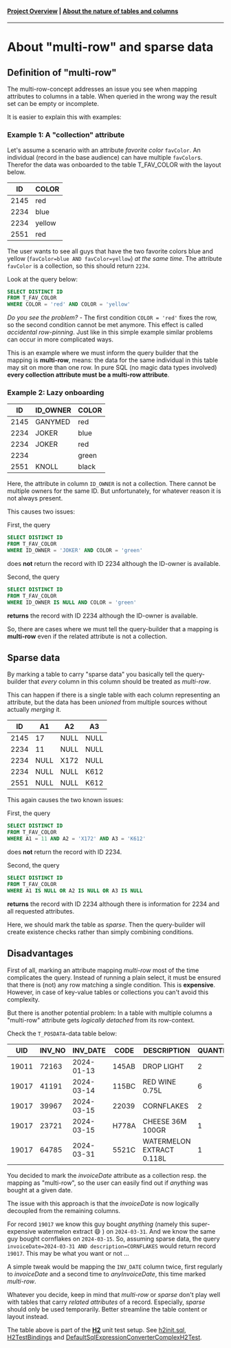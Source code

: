 #### [Project Overview](../README.md) | [About the nature of tables and columns](./table-column-nature.md)
----

# About "multi-row" and sparse data

## Definition of "multi-row"

The multi-row-concept addresses an issue you see when mapping attributes to columns in a table. When queried in the wrong way the result set can be empty or incomplete.

It is easier to explain this with examples:

### Example 1: A "collection" attribute

Let's assume a scenario with an attribute *favorite color* `favColor`. An individual (record in the base audience) can have multiple `favColor`s. Therefor the data was onboarded to the table T_FAV_COLOR with the layout below.

| ID   | COLOR  |
|------|--------|
| 2145 | red    |
| 2234 | blue   |
| 2234 | yellow |
| 2551 | red    |

The user wants to see all guys that have the two favorite colors blue and yellow (`favColor=blue AND favColor=yellow`) *at the same time*. The attribute `favColor` is a collection, so this should return `2234`.

Look at the query below:

```sql
SELECT DISTINCT ID
FROM T_FAV_COLOR
WHERE COLOR = 'red' AND COLOR = 'yellow'
```

*Do you see the problem?* - The first condition `COLOR = 'red'` fixes the row, so the second condition cannot be met anymore. This effect is called *accidental row-pinning*. Just like in this simple example similar problems can occur in more complicated ways.

This is an example where we must inform the query builder that the mapping is **multi-row**, means: the data for the same individual in this table may sit on more than one row. In pure SQL (no magic data types involved) **every collection attribute must be a multi-row attribute**.

### Example 2: Lazy onboarding

| ID   | ID_OWNER | COLOR |
|------|----------|-------|
| 2145 | GANYMED  | red   |
| 2234 | JOKER    | blue  |
| 2234 | JOKER    | red   |
| 2234 |          | green |
| 2551 | KNOLL    | black |

Here, the attribute in column `ID_OWNER` is not a collection. There cannot be multiple owners for the same ID. But unfortunately, for whatever reason it is not always present.

This causes two issues:

First, the query
```sql
SELECT DISTINCT ID
FROM T_FAV_COLOR
WHERE ID_OWNER = 'JOKER' AND COLOR = 'green'
```
does **not** return the record with ID 2234 although the ID-owner is available.

Second, the query
```sql
SELECT DISTINCT ID
FROM T_FAV_COLOR
WHERE ID_OWNER IS NULL AND COLOR = 'green'
```
**returns** the record with ID 2234 although the ID-owner is available.

So, there are cases where we must tell the query-builder that a mapping is **multi-row** even if the related attribute is not a collection.

## Sparse data

By marking a table to carry "sparse data" you basically tell the query-builder that *every* column in this column should be treated as *multi-row*.

This can happen if there is a single table with each column representing an attribute, but the data has been *unioned* from multiple sources without actually *merging* it.

| ID   |  A1  |  A2  |  A3  |
|------|------|------|------|
| 2145 |  17  | NULL | NULL |
| 2234 |  11  | NULL | NULL |
| 2234 | NULL | X172 | NULL |
| 2234 | NULL | NULL | K612 |
| 2551 | NULL | NULL | K612 |

This again causes the two known issues:

First, the query
```sql
SELECT DISTINCT ID
FROM T_FAV_COLOR
WHERE A1 = 11 AND A2 = 'X172' AND A3 = 'K612'
```
does **not** return the record with ID 2234.

Second, the query
```sql
SELECT DISTINCT ID
FROM T_FAV_COLOR
WHERE A1 IS NULL OR A2 IS NULL OR A3 IS NULL
```
**returns** the record with ID 2234 although there is information for 2234 and all requested attributes.

Here, we should mark the table as *sparse*. Then the query-builder will create existence checks rather than simply combining conditions.

## Disadvantages

First of all, marking an attribute mapping *multi-row* most of the time complicates the query. Instead of running a plain select, it must be ensured that there is (not) any row matching a single condition. This is **expensive**. However, in case of key-value tables or collections you can't avoid this complexity.

But there is another potential problem: In a table with multiple columns a "multi-row" attribute gets *logically detached* from its row-context.

Check the `T_POSDATA`-data table below:

| UID | INV_NO | INV_DATE | CODE | DESCRIPTION | QUANTITY |UNIT_PRICE | COUNTRY |
|-------|-------|-------|-------|------------|---|-------|-----|
| 19011 | 72163 | 2024-01-13 | 145AB | DROP LIGHT | 2 |198.78 | USA |
| 19017 | 41191 | 2024-03-14 | 115BC | RED WINE 0.75L | 6 |5.75 | FRANCE |
| 19017 | 39967 | 2024-03-15 | 22039 | CORNFLAKES | 2 |4.25 | FRANCE |
| 19017 | 23721 | 2024-03-15 | H778A | CHEESE 36M 100GR | 1 |8.99 | FRANCE |
| 19017 | 64785 | 2024-03-31 | 5521C | WATERMELON EXTRACT 0.118L | 1 |199.99 | FRANCE |

You decided to mark the *invoiceDate* attribute as a collection resp. the mapping as "multi-row",
so the user can easily find out if *anything* was bought at a given date.

The issue with this approach is that the *invoiceDate* is now logically decoupled from the remaining columns.

For record `19017` we know this guy bought *anything* (namely this super-expensive watermelon extract :smile: ) on `2024-03-31`. And we know the same guy bought cornflakes on `2024-03-15`.
So, assuming sparse data, the query `invoiceDate=2024-03-31 AND description=CORNFLAKES` would return record `19017`. This may be what you want or not ...

A simple tweak would be mapping the `INV_DATE` column twice, first regularly to *invoiceDate* and a second time to *anyInvoiceDate*, this time marked *multi-row*.

Whatever you decide, keep in mind that *multi-row* or *sparse* don't play well with tables that carry *related attributes* of a record. Especially, *sparse* should only be used temporarily. Better streamline the table content or layout instead.

The table above is part of the **[H2](https://www.h2database.com/html/main.html)** unit test setup. See [h2init.sql](../src/test/resources/h2init.sql), [H2TestBindings](../src/test/java/de/calamanari/adl/sql/cnv/H2TestBindings.java) and [DefaultSqlExpressionConverterComplexH2Test](../src/test/java/de/calamanari/adl/sql/cnv/DefaultSqlExpressionConverterComplexH2Test.java).